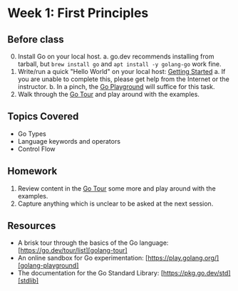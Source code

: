 # Week 1: First Principles

## Before class

0. Install Go on your local host.
  a. go.dev recommends installing from tarball, but `brew install go` and `apt install -y golang-go` work fine.
1. Write/run a quick "Hello World" on your local host: [Getting Started][getting-started]
  a. If you are unable to complete this, please get help from the Internet or the instructor.
  b. In a pinch, the [Go Playground][golang-playground] will suffice for this task.
2. Walk through the [Go Tour][golang-tour] and play around with the examples.

## Topics Covered

- Go Types
- Language keywords and operators
- Control Flow

## Homework

1. Review content in the [Go Tour][golang-tour] some more and play around with the examples.
2. Capture anything which is unclear to be asked at the next session.

## Resources

- A brisk tour through the basics of the Go language: [https://go.dev/tour/list][golang-tour]
- An online sandbox for Go experimentation: [https://play.golang.org/][golang-playground]
- The documentation for the Go Standard Library: [https://pkg.go.dev/std][stdlib]

[golang-playground]: https://play.golang.org
[golang-tour]: https://go.dev/tour/list
[stdlib]: https://pkg.go.dev/std
[getting-started]: https://go.dev/doc/tutorial/getting-started
